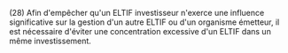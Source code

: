 (28) Afin d'empêcher qu'un ELTIF investisseur n'exerce une influence significative sur la gestion d'un autre ELTIF ou d'un organisme émetteur, il est nécessaire d'éviter une concentration excessive d'un ELTIF dans un même investissement.